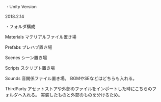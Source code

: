 ・Unity Version

2018.2.14

・フォルダ構成

Materials
マテリアルファイル置き場

Prefabs
プレハブ置き場

Scenes
シーン置き場

Scripts
スクリプト置き場

Sounds
音関係ファイル置き場。
BGMやSEなどはどちらも入れる。

ThirdParty
アセットストアや外部のファイルをインポートした時にこちらのフォルダへ入れる。
実装したものと外部のものを分けるため。
